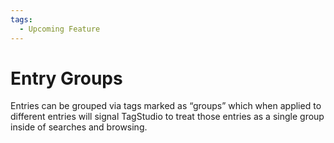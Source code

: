 ```yaml
---
tags:
  - Upcoming Feature
---
```


# Entry Groups

Entries can be grouped via tags marked as “groups” which when applied to different entries will signal TagStudio to treat those entries as a single group inside of searches and browsing.
